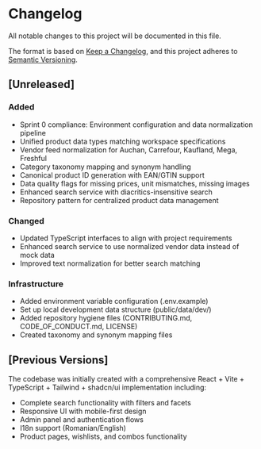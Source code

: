 # Changelog

All notable changes to this project will be documented in this file.

The format is based on [Keep a Changelog](https://keepachangelog.com/en/1.0.0/),
and this project adheres to [Semantic Versioning](https://semver.org/spec/v2.0.0.html).

## [Unreleased]

### Added

- Sprint 0 compliance: Environment configuration and data normalization pipeline
- Unified product data types matching workspace specifications
- Vendor feed normalization for Auchan, Carrefour, Kaufland, Mega, Freshful
- Category taxonomy mapping and synonym handling
- Canonical product ID generation with EAN/GTIN support
- Data quality flags for missing prices, unit mismatches, missing images
- Enhanced search service with diacritics-insensitive search
- Repository pattern for centralized product data management

### Changed

- Updated TypeScript interfaces to align with project requirements
- Enhanced search service to use normalized vendor data instead of mock data
- Improved text normalization for better search matching

### Infrastructure

- Added environment variable configuration (.env.example)
- Set up local development data structure (public/data/dev/)
- Added repository hygiene files (CONTRIBUTING.md, CODE_OF_CONDUCT.md, LICENSE)
- Created taxonomy and synonym mapping files

## [Previous Versions]

The codebase was initially created with a comprehensive React + Vite + TypeScript + Tailwind + shadcn/ui implementation including:

- Complete search functionality with filters and facets
- Responsive UI with mobile-first design
- Admin panel and authentication flows
- I18n support (Romanian/English)
- Product pages, wishlists, and combos functionality
